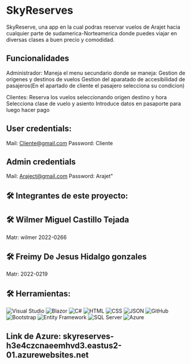 
# SkyReserves

SkyReserve, una app en la cual podras reservar vuelos de Arajet hacia cualquier parte de sudamerica-Norteamerica donde puedes viajar en diversas clases a buen precio y comodidad.


## Funcionalidades

Administrador:
Maneja el menu secundario donde se maneja:
Gestion de origenes y destinos de vuelos
Gestion del aparatado de accesibilidad de pasajeros(En el apartado de cliente el pasajero selecciona su condicion)


Clientes:
Reserva los vuelos seleccionando origen destino y hora
Selecciona clase de vuelo y asiento 
Introduce datos en pasaporte para luego hacer pago



## User credentials:

Mail: Cliente@gmail.com 
Password: Cliente

## Admin credentials
Mail: Araject@gmail.com 
Password: Arajet"


## 🛠 Integrantes de este proyecto:

## 🛠 Wilmer Miguel Castillo Tejada
Matr: wilmer  2022-0266

## 🛠 Freimy De Jesus Hidalgo gonzales
Matr: 2022-0219

        

## 🛠 Herramientas:
![Visual Studio](https://img.shields.io/badge/Visual_Studio-%235C2D91?logo=visual-studio&logoColor=white&style=flat-square)
![Blazor](https://img.shields.io/badge/Blazor-%2317C1E6?logo=blazor&logoColor=white&style=flat-square)
![C#](https://img.shields.io/badge/C%23-%23239120?logo=c-sharp&logoColor=white&style=flat-square)
![HTML](https://img.shields.io/badge/HTML5-%23E34F26?logo=html5&logoColor=white&style=flat-square)
![CSS](https://img.shields.io/badge/CSS3-%231572B6?logo=css3&logoColor=white&style=flat-square)
![JSON](https://img.shields.io/badge/JSON-%232C8EBB?logo=json&logoColor=white&style=flat-square)
![GitHub](https://img.shields.io/badge/GitHub-%23121011?logo=github&logoColor=white&style=flat-square)
![Bootstrap](https://img.shields.io/badge/Bootstrap-%23563D7C?logo=bootstrap&logoColor=white&style=flat-square)
![Entity Framework](https://img.shields.io/badge/Entity_Framework-%23006B37?logo=dotnet&logoColor=white&style=flat-square)
![SQL Server](https://img.shields.io/badge/SQL_Server-%234D6C7C?logo=microsoftsqlserver&logoColor=white&style=flat-square)
![Azure](https://img.shields.io/badge/Azure-%230072C6?logo=azure&logoColor=white&style=flat-square)


## Link de Azure: skyreserves-h3e4czcnaeemhvd3.eastus2-01.azurewebsites.net
